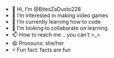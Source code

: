 - 👋 Hi, I’m @BitesZaDusto228
- 👀 I’m interested in making video games
- 🌱 I’m currently learning how to code
- 💞️ I’m looking to collaborate on learning
- 📫 How to reach me .. you can't >_<
- 😄 Pronouns: she/her
- ⚡ Fun fact: facts are fun

<!---
BitesZaDusto228/BitesZaDusto228 is a ✨ special ✨ repository because its `README.md` (this file) appears on your GitHub profile.
You can click the Preview link to take a look at your changes.
--->
